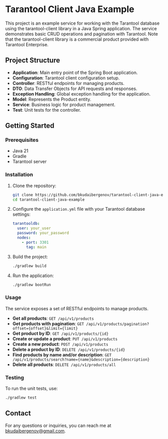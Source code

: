 # Tarantool Client Java Example

This project is an example service for working with the Tarantool database using the tarantool-client library in a Java Spring application. The service demonstrates basic CRUD operations and pagination with Tarantool. Note that the tarantool-client library is a commercial product provided with Tarantool Enterprise.

## Project Structure

- **Application**: Main entry point of the Spring Boot application.
- **Configuration**: Tarantool client configuration setup.
- **Controller**: RESTful endpoints for managing products.
- **DTO**: Data Transfer Objects for API requests and responses.
- **Exception Handling**: Global exception handling for the application.
- **Model**: Represents the Product entity.
- **Service**: Business logic for product management.
- **Test**: Unit tests for the controller.

## Getting Started

### Prerequisites

- Java 21
- Gradle
- Tarantool server

### Installation

1. Clone the repository:
    ```sh
    git clone https://github.com/bkudaibergenov/tarantool-client-java-example.git
    cd tarantool-client-java-example
    ```

2. Configure the `application.yml` file with your Tarantool database settings:
    ```yaml
    tarantooldb:
      user: your_user
      password: your_password
      nodes:
        - port: 3301
          tag: main
    ```

3. Build the project:
    ```sh
    ./gradlew build
    ```

4. Run the application:
    ```sh
    ./gradlew bootRun
    ```

### Usage

The service exposes a set of RESTful endpoints to manage products.

- **Get all products**: `GET /api/v1/products`
- **Get products with pagination**: `GET /api/v1/products/pagination?offset={offset}&limit={limit}`
- **Get product by ID**: `GET /api/v1/products/{id}`
- **Create or update a product**: `PUT /api/v1/products`
- **Create a new product**: `POST /api/v1/products`
- **Delete a product by ID**: `DELETE /api/v1/products/{id}`
- **Find products by name and/or description**: `GET /api/v1/products/search?name={name}&description={description}`
- **Delete all products**: `DELETE /api/v1/products/all`

### Testing

To run the unit tests, use:
```sh
./gradlew test
```

## Contact

For any questions or inquiries, you can reach me at [bkudaibergenov@gmail.com](mailto:bkudaibergenov@gmail.com).
